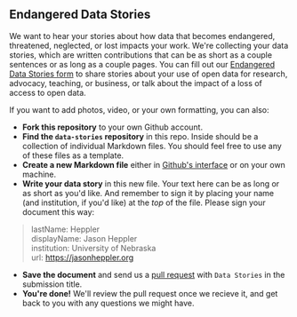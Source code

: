 ## Endangered Data Stories

We want to hear your stories about how data that becomes endangered, threatened, neglected, or lost impacts your work. We're collecting your data stories, which are written contributions that can be as short as a couple sentences or as long as a couple pages. You can fill out our [Endangered Data Stories form](https://goo.gl/forms/Ex2FPNJKVdqN218I3) to share stories about your use of open data for research, advocacy, teaching, or business, or talk about the impact of a loss of access to open data.

If you want to add photos, video, or your own formatting, you can also:

* **Fork this repository** to your own Github account.
* **Find the `data-stories` repository** in this repo. Inside should be a collection of individual Markdown files. You should feel free to use any of these files as a template.
* **Create a new Markdown file** either in [Github's interface](https://help.github.com/articles/about-writing-and-formatting-on-github/) or on your own machine. 
* **Write your data story** in this new file. Your text here can be as long or as short as you'd like. And remember to sign it by placing your name (and institution, if you'd like) at the *top* of the file. Please sign your document this way:

> lastName: Heppler  
> displayName: Jason Heppler  
> institution: University of Nebraska  
> url: https://jasonheppler.org

* **Save the document** and send us a [pull request](#pull-request) with `Data Stories` in the submission title.
* **You're done!** We'll review the pull request once we recieve it, and get back to you with any questions we might have.